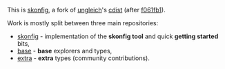 This is [skonfig](https://skonfig.li), a fork of [ungleich](https://github.com/ungleich)'s [cdist](https://github.com/ungleich/cdist) (after [f061fb1](https://github.com/ungleich/cdist/commit/f061fb168ddacc894cb6e9882ff5c8ba002fadd8)).

Work is mostly split between three main repositories:

* [skonfig](https://github.com/skonfig/skonfig) - implementation of the **skonfig tool** and quick **getting started** bits,
* [base](https://github.com/skonfig/base) - **base** explorers and types,
* [extra](https://github.com/skonfig/extra) - **extra** types (community contributions).
